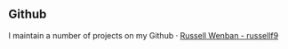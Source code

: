 ## Github

I maintain a number of projects on my Github · [Russell Wenban -
russellf9](https://github.com/russellf9)
